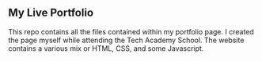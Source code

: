 <h2>My Live Portfolio</h2>

<p>This repo contains all the files contained within my portfolio page. I created the page myself while attending the Tech Academy School. The website contains a various mix or HTML, CSS, and some Javascript.</p>
